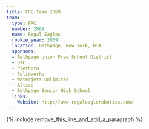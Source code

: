 ```yaml
---
title: FRC Team 2869
team:
  type: FRC
  number: 2869
  name: Regal Eagles
  rookie_year: 2009
  location: Bethpage, New York, USA
  sponsors:
  - Bethpage Union Free School District
  - UTC
  - Plethora
  - Solidworks
  - Waterjets Unlimited
  - Altice
  - Bethpage Senior High School
  links:
    Website: http://www.regaleaglerobotics.com/
---
```


{% include remove_this_line_and_add_a_paragraph %}